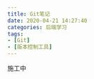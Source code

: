 ```yaml
---
title: Git笔记
date: 2020-04-21 14:27:40
categories: 后端学习
tags:
- [Git]
- [版本控制工具]
---
```


施工中

<!-- more -->